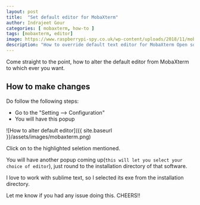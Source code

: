 ```yaml
---
layout: post
title:  "Set default editor for MobaXterm"
author: Indrajeet Gour
categories: [ mobaxterm, how-to ]
tags: [mobaxterm, editor]
image: https://www.raspberrypi-spy.co.uk/wp-content/uploads/2018/11/mobaxterm_pi_featured.jpg
description: "How to override default text editor for MobaXterm Open source"
---
```



Come straight to the point, how to alter the default editor from MobaXterm to which ever you want.

## How to make changes
Do follow the following steps:
- Go to the "Setting --> Configuration"
- You will have this popup 

![How to alter default editor]({{ site.baseurl }}/assets/images/mobaxterm.png)

Click on to the highlighted seletion mentioned.

You will have another popup coming up(`this will let you select your choice of editor`), just round to the installation directory of that software.

I love to work with sublime text, so I selected its exe from the installation directory.

Let me know if you had any issue doing this. CHEERS!! 
